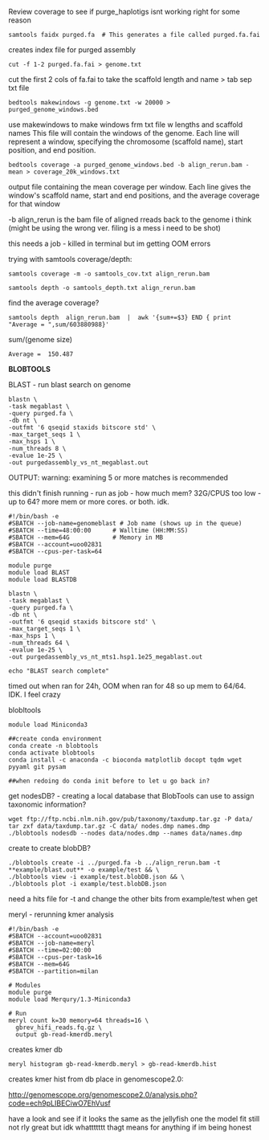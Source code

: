 Review coverage to see if purge_haplotigs isnt working right for some reason

```
samtools faidx purged.fa  # This generates a file called purged.fa.fai
```
creates index file for purged assembly

```
cut -f 1-2 purged.fa.fai > genome.txt
```
cut the first 2 cols of fa.fai to take the scaffold length and name > tab sep txt file

```
bedtools makewindows -g genome.txt -w 20000 > purged_genome_windows.bed
```
use makewindows to make windows frm txt file w lengths and scaffold names
This file will contain the windows of the genome. Each line will represent a window, specifying the chromosome (scaffold name), start position, and end position.

```
bedtools coverage -a purged_genome_windows.bed -b align_rerun.bam -mean > coverage_20k_windows.txt
```
output file containing the mean coverage per window. Each line gives the window's scaffold name, start and end positions, and the average coverage for that window

-b align_rerun is the bam file of aligned rreads back to the genome i think (might be using the wrong ver. filing is a mess i need to be shot)

this needs a job - killed in terminal but im getting OOM errors

trying with samtools coverage/depth:
```
samtools coverage -m -o samtools_cov.txt align_rerun.bam
```
```
samtools depth -o samtools_depth.txt align_rerun.bam
```
find the average coverage?
```
samtools depth  align_rerun.bam  |  awk '{sum+=$3} END { print "Average = ",sum/603880988}'
```
sum/(genome size)
```
Average =  150.487
```
**BLOBTOOLS**

BLAST - run blast search on genome
```
blastn \
-task megablast \
-query purged.fa \
-db nt \
-outfmt '6 qseqid staxids bitscore std' \
-max_target_seqs 1 \
-max_hsps 1 \
-num_threads 8 \
-evalue 1e-25 \
-out purgedassembly_vs_nt_megablast.out
```
OUTPUT: warning: examining 5 or more matches is recommended

this didn't finish running - run as job - how much mem? 32G/CPUS too low - up to 64? more mem or more cores.  or both. idk.

```
#!/bin/bash -e
#SBATCH --job-name=genomeblast # Job name (shows up in the queue)
#SBATCH --time=48:00:00      # Walltime (HH:MM:SS)
#SBATCH --mem=64G            # Memory in MB
#SBATCH --account=uoo02831
#SBATCH --cpus-per-task=64

module purge
module load BLAST
module load BLASTDB

blastn \
-task megablast \
-query purged.fa \
-db nt \
-outfmt '6 qseqid staxids bitscore std' \
-max_target_seqs 1 \
-max_hsps 1 \
-num_threads 64 \
-evalue 1e-25 \
-out purgedassembly_vs_nt_mts1.hsp1.1e25_megablast.out

echo "BLAST search complete"
```
timed out when ran for 24h, OOM when ran for 48 so up mem to 64/64.  IDK.   I feel crazy

blobltools
```
module load Miniconda3

##create conda environment
conda create -n blobtools
conda activate blobtools
conda install -c anaconda -c bioconda matplotlib docopt tqdm wget pyyaml git pysam

##when redoing do conda init before to let u go back in?
```
get nodesDB? - creating a local database that BlobTools can use to assign taxonomic information?
```
wget ftp://ftp.ncbi.nlm.nih.gov/pub/taxonomy/taxdump.tar.gz -P data/
tar zxf data/taxdump.tar.gz -C data/ nodes.dmp names.dmp
./blobtools nodesdb --nodes data/nodes.dmp --names data/names.dmp
```
create to create blobDB?
```
./blobtools create -i ../purged.fa -b ../align_rerun.bam -t **example/blast.out** -o example/test && \
./blobtools view -i example/test.blobDB.json && \
./blobtools plot -i example/test.blobDB.json
```
need a hits file for -t and change the other bits from example/test when get



meryl - rerunning kmer analysis

```
#!/bin/bash -e
#SBATCH --account=uoo02831
#SBATCH --job-name=meryl
#SBATCH --time=02:00:00
#SBATCH --cpus-per-task=16
#SBATCH --mem=64G
#SBATCH --partition=milan

# Modules
module purge
module load Merqury/1.3-Miniconda3

# Run
meryl count k=30 memory=64 threads=16 \
  gbrev_hifi_reads.fq.gz \
  output gb-read-kmerdb.meryl
```
creates kmer db 

```
meryl histogram gb-read-kmerdb.meryl > gb-read-kmerdb.hist
```
creates kmer hist from db
place in genomescope2.0:

http://genomescope.org/genomescope2.0/analysis.php?code=ech9pLIBECiwO7EhVusf

have a look and see if it looks the same as the jellyfish one
the model fit still not rly great but idk whattttttt thagt means for anything if im being honest

